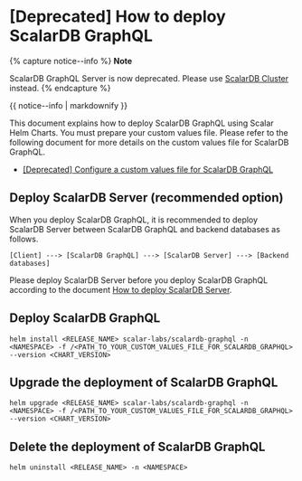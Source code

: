 # [Deprecated] How to deploy ScalarDB GraphQL

{% capture notice--info %}
**Note**

ScalarDB GraphQL Server is now deprecated. Please use [ScalarDB Cluster](how-to-deploy-scalardb-cluster.md) instead.
{% endcapture %}

<div class="notice--info">{{ notice--info | markdownify }}</div>

This document explains how to deploy ScalarDB GraphQL using Scalar Helm Charts. You must prepare your custom values file. Please refer to the following document for more details on the custom values file for ScalarDB GraphQL.

* [[Deprecated] Configure a custom values file for ScalarDB GraphQL](configure-custom-values-scalardb-graphql.md)

## Deploy ScalarDB Server (recommended option)

When you deploy ScalarDB GraphQL, it is recommended to deploy ScalarDB Server between ScalarDB GraphQL and backend databases as follows.

```
[Client] ---> [ScalarDB GraphQL] ---> [ScalarDB Server] ---> [Backend databases]
```

Please deploy ScalarDB Server before you deploy ScalarDB GraphQL according to the document [How to deploy ScalarDB Server](how-to-deploy-scalardb.md).

## Deploy ScalarDB GraphQL

```console
helm install <RELEASE_NAME> scalar-labs/scalardb-graphql -n <NAMESPACE> -f /<PATH_TO_YOUR_CUSTOM_VALUES_FILE_FOR_SCALARDB_GRAPHQL> --version <CHART_VERSION>
```

## Upgrade the deployment of ScalarDB GraphQL

```console
helm upgrade <RELEASE_NAME> scalar-labs/scalardb-graphql -n <NAMESPACE> -f /<PATH_TO_YOUR_CUSTOM_VALUES_FILE_FOR_SCALARDB_GRAPHQL> --version <CHART_VERSION>
```

## Delete the deployment of ScalarDB GraphQL

```console
helm uninstall <RELEASE_NAME> -n <NAMESPACE>
```
